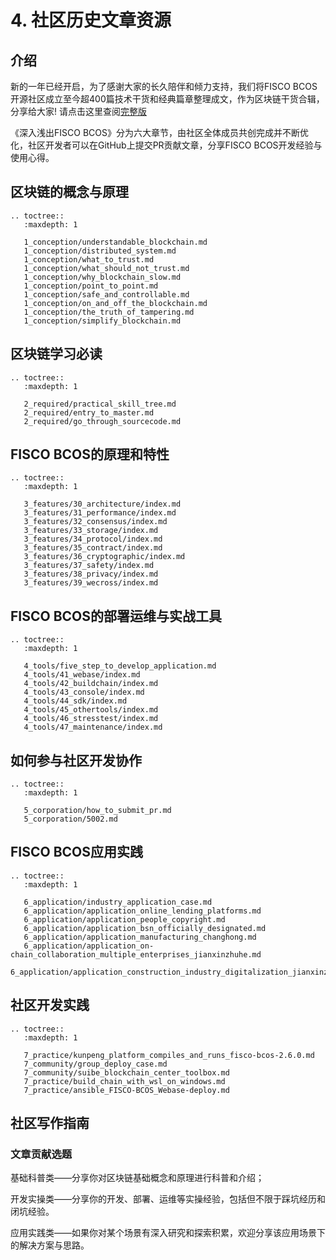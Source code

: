 # 4. 社区历史文章资源

## 介绍

新的一年已经开启，为了感谢大家的长久陪伴和倾力支持，我们将FISCO BCOS开源社区成立至今超400篇技术干货和经典篇章整理成文，作为区块链干货合辑，分享给大家! 请点击这里查阅[完整版](https://mp.weixin.qq.com/s?__biz=MzA3MTI5Njg4Mw==&mid=2247493260&idx=1&sn=b042be04819c89169b81bcee99eb2a18&chksm=9e3a71e6e1d2ad682bf8fde9f178c91160e5d7cdf187a81cedb191b8da1605f206f9bfd98ec0&from=industrynews&version=4.1.7.6018&platform=win#rd)

《深入浅出FISCO BCOS》分为六大章节，由社区全体成员共创完成并不断优化，社区开发者可以在GitHub上提交PR贡献文章，分享FISCO BCOS开发经验与使用心得。

## 区块链的概念与原理

```eval_rst
.. toctree::
   :maxdepth: 1

   1_conception/understandable_blockchain.md
   1_conception/distributed_system.md
   1_conception/what_to_trust.md
   1_conception/what_should_not_trust.md
   1_conception/why_blockchain_slow.md
   1_conception/point_to_point.md
   1_conception/safe_and_controllable.md
   1_conception/on_and_off_the_blockchain.md
   1_conception/the_truth_of_tampering.md
   1_conception/simplify_blockchain.md
```

## 区块链学习必读

```eval_rst
.. toctree::
   :maxdepth: 1

   2_required/practical_skill_tree.md
   2_required/entry_to_master.md
   2_required/go_through_sourcecode.md
```

## FISCO BCOS的原理和特性

```eval_rst
.. toctree::
   :maxdepth: 1

   3_features/30_architecture/index.md
   3_features/31_performance/index.md
   3_features/32_consensus/index.md
   3_features/33_storage/index.md
   3_features/34_protocol/index.md
   3_features/35_contract/index.md
   3_features/36_cryptographic/index.md
   3_features/37_safety/index.md
   3_features/38_privacy/index.md
   3_features/39_wecross/index.md
```


## FISCO BCOS的部署运维与实战工具

```eval_rst
.. toctree::
   :maxdepth: 1

   4_tools/five_step_to_develop_application.md
   4_tools/41_webase/index.md
   4_tools/42_buildchain/index.md
   4_tools/43_console/index.md
   4_tools/44_sdk/index.md
   4_tools/45_othertools/index.md
   4_tools/46_stresstest/index.md
   4_tools/47_maintenance/index.md
```

## 如何参与社区开发协作

```eval_rst
.. toctree::
   :maxdepth: 1

   5_corporation/how_to_submit_pr.md
   5_corporation/5002.md
```

## FISCO BCOS应用实践

```eval_rst
.. toctree::
   :maxdepth: 1

   6_application/industry_application_case.md
   6_application/application_online_lending_platforms.md
   6_application/application_people_copyright.md
   6_application/application_bsn_officially_designated.md
   6_application/application_manufacturing_changhong.md
   6_application/application_on-chain_collaboration_multiple_enterprises_jianxinzhuhe.md
   6_application/application_construction_industry_digitalization_jianxinzhuhe.md
```
## 社区开发实践

```eval_rst
.. toctree::
   :maxdepth: 1

   7_practice/kunpeng_platform_compiles_and_runs_fisco-bcos-2.6.0.md
   7_community/group_deploy_case.md
   7_community/suibe_blockchain_center_toolbox.md
   7_practice/build_chain_with_wsl_on_windows.md
   7_practice/ansible_FISCO-BCOS_Webase-deploy.md
```

## 社区写作指南

### 文章贡献选题

基础科普类——分享你对区块链基础概念和原理进行科普和介绍；

开发实操类——分享你的开发、部署、运维等实操经验，包括但不限于踩坑经历和闭坑经验。

应用实践类——如果你对某个场景有深入研究和探索积累，欢迎分享该应用场景下的解决方案与思路。


